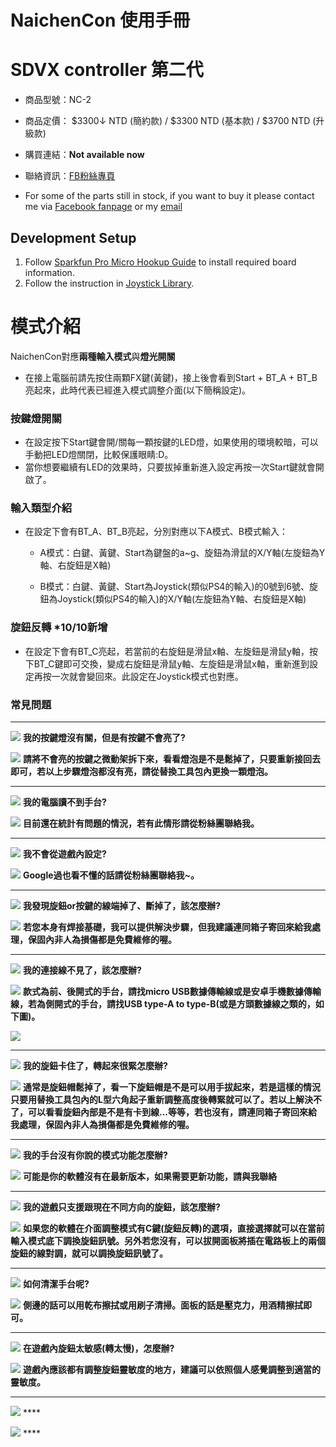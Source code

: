# NaichenCon 使用手冊

# SDVX controller 第二代

* 商品型號：NC-2
* 商品定價： $3300↓ NTD (簡約款) / $3300 NTD (基本款) / $3700 NTD (升級款)
* 購買連結：**Not available now**
* 聯絡資訊：[FB粉絲專頁](https://www.facebook.com/NaichenCon/)

* For some of the parts still in stock, if you want to buy it please contact me via [Facebook fanpage](https://www.facebook.com/NaichenCon/) or my [email](mailto:kuya5220@gmail.com)

## Development Setup

1. Follow [Sparkfun Pro Micro Hookup Guide](https://learn.sparkfun.com/tutorials/pro-micro--fio-v3-hookup-guide) to install required board information.
2. Follow the instruction in [Joystick Library](https://github.com/MHeironimus/ArduinoJoystickLibrary).

# 模式介紹

NaichenCon對應**兩種輸入模式**與**燈光開關**

* 在接上電腦前請先按住兩顆FX鍵(黃鍵)，接上後會看到Start + BT_A + BT_B亮起來，此時代表已經進入模式調整介面(以下簡稱設定)。

### 按鍵燈開關

* 在設定按下Start鍵會開/關每一顆按鍵的LED燈，如果使用的環境較暗，可以手動把LED燈關閉，比較保護眼睛:D。
* 當你想要繼續有LED的效果時，只要拔掉重新進入設定再按一次Start鍵就會開啟了。

### 輸入類型介紹

* 在設定下會有BT_A、BT_B亮起，分別對應以下A模式、B模式輸入：

    * A模式：白鍵、黃鍵、Start為鍵盤的a~g、旋鈕為滑鼠的X/Y軸(左旋鈕為Y軸、右旋鈕是X軸)

    * B模式：白鍵、黃鍵、Start為Joystick(類似PS4的輸入)的0號到6號、旋鈕為Joystick(類似PS4的輸入)的X/Y軸(左旋鈕為Y軸、右旋鈕是X軸)

### 旋鈕反轉 *10/10新增

* 在設定下會有BT_C亮起，若當前的右旋鈕是滑鼠x軸、左旋鈕是滑鼠y軸，按下BT_C鍵即可交換，變成右旋鈕是滑鼠y軸、左旋鈕是滑鼠x軸，重新進到設定再按一次就會變回來。此設定在Joystick模式也對應。

### 常見問題

---

![](https://i.imgur.com/hAHqyHg.png) **我的按鍵燈沒有關，但是有按鍵不會亮了?**


![](https://i.imgur.com/Iggxffx.png) **請將不會亮的按鍵之微動架拆下來，看看燈泡是不是鬆掉了，只要重新接回去即可，若以上步驟燈泡都沒有亮，請從替換工具包內更換一顆燈泡。**


---

![](https://i.imgur.com/hAHqyHg.png) **我的電腦讀不到手台?**


![](https://i.imgur.com/Iggxffx.png) **目前還在統計有問題的情況，若有此情形請從粉絲團聯絡我。**

---

![](https://i.imgur.com/hAHqyHg.png) **我不會從遊戲內設定?**


![](https://i.imgur.com/Iggxffx.png) **Google過也看不懂的話請從粉絲團聯絡我~。**

---

![](https://i.imgur.com/hAHqyHg.png) **我發現旋鈕or按鍵的線端掉了、斷掉了，該怎麼辦?**


![](https://i.imgur.com/Iggxffx.png) **若您本身有焊接基礎，我可以提供解決步驟，但我建議連同箱子寄回來給我處理，保固內非人為損傷都是免費維修的喔。**

---

![](https://i.imgur.com/hAHqyHg.png) **我的連接線不見了，該怎麼辦?**


![](https://i.imgur.com/Iggxffx.png) **款式為前、後開式的手台，請找micro USB數據傳輸線或是安卓手機數據傳輸線，若為側開式的手台，請找USB type-A to type-B(或是方頭數據線之類的，如下圖)。**

![](https://i.imgur.com/ssotdX8.png)

---

![](https://i.imgur.com/hAHqyHg.png) **我的旋鈕卡住了，轉起來很緊怎麼辦?**


![](https://i.imgur.com/Iggxffx.png) **通常是旋鈕帽鬆掉了，看一下旋鈕帽是不是可以用手拔起來，若是這樣的情況只要用替換工具包內的L型六角起子重新調整高度後轉緊就可以了。若以上解決不了，可以看看旋鈕內部是不是有卡到線...等等，若也沒有，請連同箱子寄回來給我處理，保固內非人為損傷都是免費維修的喔。**

---

![](https://i.imgur.com/hAHqyHg.png) **我的手台沒有你說的模式功能怎麼辦?**


![](https://i.imgur.com/Iggxffx.png) **可能是你的軟體沒有在最新版本，如果需要更新功能，請與我聯絡**

---

![](https://i.imgur.com/hAHqyHg.png) **我的遊戲只支援跟現在不同方向的旋鈕，該怎麼辦?**


![](https://i.imgur.com/Iggxffx.png) **如果您的軟體在介面調整模式有C鍵(旋鈕反轉)的選項，直接選擇就可以在當前輸入模式底下調換旋鈕訊號。另外若您沒有，可以拔開面板將插在電路板上的兩個旋鈕的線對調，就可以調換旋鈕訊號了。**

---

![](https://i.imgur.com/hAHqyHg.png) **如何清潔手台呢?**


![](https://i.imgur.com/Iggxffx.png) **側邊的話可以用乾布擦拭或用刷子清掃。面板的話是壓克力，用酒精擦拭即可。**

---

![](https://i.imgur.com/hAHqyHg.png) **在遊戲內旋鈕太敏感(轉太慢)，怎麼辦?**


![](https://i.imgur.com/Iggxffx.png) **遊戲內應該都有調整旋鈕靈敏度的地方，建議可以依照個人感覺調整到適當的靈敏度。**

---

![](https://i.imgur.com/hAHqyHg.png) ****


![](https://i.imgur.com/Iggxffx.png) ****




